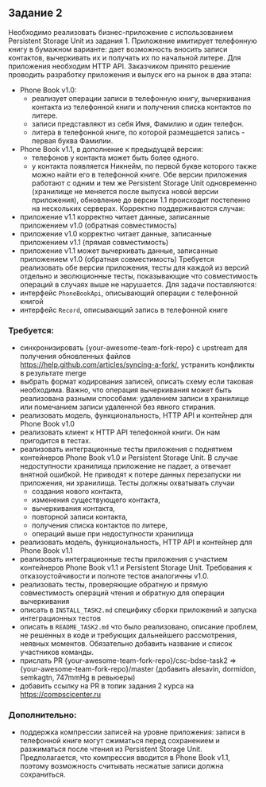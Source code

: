 ## Задание 2
Необходимо реализовать бизнес-приложение с использованием Persistent Storage Unit из задания 1. Приложение
имитирует телефонную книгу в бумажном варианте: дает возможность вносить записи контактов, вычеркивать их и получать их
 по начальной литере. Для приложения необходим HTTP API. Заказчиком принято решение проводить разработку
 приложения и выпуск его на рынок в два этапа:
- Phone Book v1.0:
  - реализует операции записи в телефонную книгу, вычеркивания контакта из телефонной книги и получения списка контактов
   по литере.
  - записи представляют из себя Имя, Фамилию и один телефон.
  - литера в телефонной книге, по которой размещается запись - первая буква Фамилии.
- Phone Book v1.1, в дополнение к предыдущей версии:
  - телефонов у контакта может быть более одного.
  - у контакта появляется Никнейм, по первой букве которого также можно найти его в телефонной книге.
Обе версии приложения работают с одним и тем же Persistent Storage Unit одновременно (хранилище не меняется после
выпуска новой версии приложения), обновление до версии 1.1 происходит постепенно на нескольких серверах.
Корректно поддерживаются случаи:
- приложение v1.1 корректно читает данные, записанные приложением v1.0 (обратная совместимость)
- приложение v1.0 корректно читает данные, записанные приложением v1.1 (прямая совместимость)
- приложение v1.1 может вычеркивать данные, записанные приложением v1.0 (обратная совместимость)
Требуется реализовать обе версии приложения, тесты для каждой из версий отдельно и эволюционные тесты, показывающие
что совместимость операций в случаях выше не нарушается. Для задачи поставляются:
- интерфейс `PhoneBookApi`, описывающий операции с телефонной книгой
- интерфейс `Record`, описывающий запись в телефонной книге

### Требуется:
- синхронизировать {your-awesome-team-fork-repo} c upstream для получения обновленных файлов 
  https://help.github.com/articles/syncing-a-fork/, устранить конфликты в результате merge
- выбрать формат кодирования записей, описать схему если таковая необходима. Важно, что операция
вычеркивания может быть реализована разными способами: удалением записи в хранилище или помечанием записи удаленной без
явного стирания.
- реализовать модель, функциональность, HTTP API и контейнер для Phone Book v1.0
- реализовать клиент к HTTP API телефонной книги. Он нам пригодится в тестах.
- реализовать интеграционные тесты приложения с поднятием контейнеров Phone Book v1.0 и Persistent Storage Unit. В
случае недоступности хранилища приложение не падает, а отвечает внятной ошибкой. Не приводят к потере данных
перезапуски ни приложения, ни хранилища. Тесты должны охватывать случаи
  - создания нового контакта,
  - изменения существующего контакта,
  - вычеркивания контакта,
  - повторной записи контакта,
  - получения списка контактов по литере,
  - операций выше при недоступности хранилища
- реализовать модель, функциональность, HTTP API и контейнер для Phone Book v1.1
- реализовать интеграционные тесты приложения с участием контейнеров Phone Book v1.1 и Persistent Storage Unit.
Требования к отказоустойчивости и полноте тестов аналогичны v1.0.
- реализовать тесты, проверяющие обратную и прямую совместимость операций чтения и обратную для операции вычеркивания
- описать в `INSTALL_TASK2.md` специфику сборки приложений и запуска интеграционных тестов
- описать в `README_TASK2.md` что было реализовано, описание проблем, не решенных в коде и требующих дальнейшего
рассмотрения, неявных моментов. Обязательно добавить название и список участников команды.
- прислать PR {your-awesome-team-fork-repo}/csc-bdse-task2 => {your-awesome-team-fork-repo}/master (добавить alesavin,
dormidon, semkagtn, 747mmHg в ревьюеры)
- добавить ссылку на PR в топик задания 2 курса на https://compscicenter.ru

### Дополнительно:
- поддержка компрессии записей на уровне приложения: записи в телефонной книге могут сжиматься перед сохранением и
разжиматься после чтения из Persistent Storage Unit. Предполагается, что компрессия вводится в Phone Book v1.1,
поэтому возможность считывать несжатые записи должна сохраниться.








